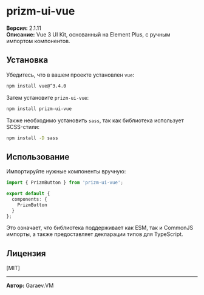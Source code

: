 # prizm-ui-vue

**Версия:** 2.1.11  
**Описание:** Vue 3 UI Kit, основанный на Element Plus, с ручным импортом компонентов.

## Установка

Убедитесь, что в вашем проекте установлен `vue`:

```bash
npm install vue@^3.4.0
```

Затем установите `prizm-ui-vue`:

```bash
npm install prizm-ui-vue
```

Также необходимо установить `sass`, так как библиотека использует SCSS-стили:

```bash
npm install -D sass
```

## Использование

Импортируйте нужные компоненты вручную:

```ts
import { PrizmButton } from 'prizm-ui-vue';

export default {
  components: {
    PrizmButton
  }
};
```

Это означает, что библиотека поддерживает как ESM, так и CommonJS импорты, а также предоставляет декларации типов для TypeScript.

## Лицензия

[MIT]

---

**Автор:** Garaev.VM
